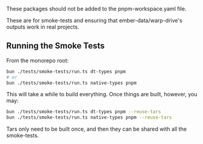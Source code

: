 These packages should not be added to the pnpm-workspace.yaml file.

These are for smoke-tests and ensuring that ember-data/warp-drive's outputs work in real projects.

## Running the Smoke Tests

From the monorepo root:
```bash
bun ./tests/smoke-tests/run.ts dt-types pnpm
# or 
bun ./tests/smoke-tests/run.ts native-types pnpm
```

This will take a while to build everything.
Once things are built, however, you may:
```bash
bun ./tests/smoke-tests/run.ts dt-types pnpm --reuse-tars
bun ./tests/smoke-tests/run.ts native-types pnpm --reuse-tars
```

Tars only need to be built once, and then they can be shared with all the smoke-tests.
